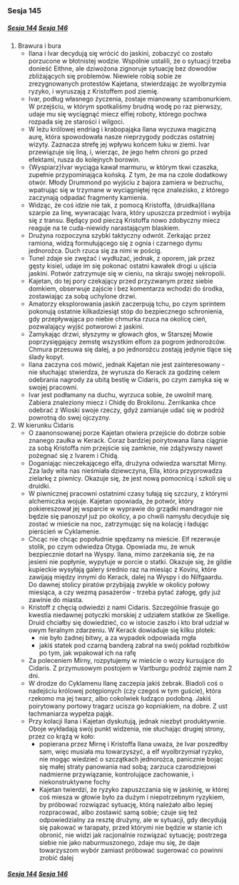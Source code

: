 ### Sesja 145
##### [Sesja 144](#sesja-144) [Sesja 146](#sesja-146)
1. Brawura i bura
    - Ilana i Ivar decydują się wrócić do jaskini, zobaczyć co zostało porzucone w błotnistej wodzie. Wspólnie ustalili, że o sytuacji trzeba donieść Eithne, ale dziwożona zignoruje sytuację bez dowodów zbliżających się problemów. Niewiele robią sobie ze zrezygnowanych protestów Kajetana, stwierdzając że wyolbrzymia ryzyko, i wyruszają z Kristoffem pod ziemię.
    - Ivar, podług własnego życzenia, zostaje mianowany szambonurkiem. W przejściu, w którym spotkaliśmy brudną wodę po raz pierwszy, udaje mu się wyciągnąć miecz elfiej roboty, którego pochwa rozpada się ze starości i wilgoci.
    - W leżu królowej endriag i krabopająka Ilana wyczuwa magiczną aurę, która spowodowała nasze nieprzygody podczas ostatniej wizyty. Zaznacza strefę jej wpływu końcem łuku w ziemi. Ivar przewiązuje się liną, i, wierząc, że jego hełm chroni go przed efektami, rusza do kolejnych borowin.
    - {Wyspiarz}Ivar wyciąga kawał marmuru, w którym tkwi czaszka, zupełnie przypominająca końską. Z tym, że ma na czole dodatkowy otwór. Młody Drummond po wyjściu z bajora zamiera w bezruchu, wpatrując się w trzymane w wyciągniętej ręce znalezisko, z którego zaczynają odpadać fragmenty kamienia.
    - Widząc, że coś idzie nie tak, z pomocą Kristoffa, {druidka}Ilana szarpie za linę, wywracając Ivara, który upuszcza przedmiot i wybija się z transu. Będący pod pieczą Kristoffa nowo zdobyczny miecz reaguje na te cuda-niewidy narastającym blaskiem. 
    - Drużyna rozpoczyna szybki taktyczny odwrót. Zerkając przez ramiona, widzą formułującego się z ognia i czarnego dymu jednorożca. Duch rzuca się za nimi w pościg.
    - Tunel zdaje sie zwężać i wydłużać, jednak, z oporem, jak przez gęsty kisiel, udaje im się pokonać ostatni kawałek drogi u ujścia jaskini. Potwór zatrzymuje się w cieniu, na skraju swojej nekropolii.
    - Kajetan, do tej pory czekający przed przyzwanym przez siebie domkiem, obserwuje zajście i bez komentarza wchodzi do środka, zostawiając za sobą uchylone drzwi.
    - Amatorzy eksplorowania jaskiń zaczerpują tchu, po czym sprintem pokonują ostatnie kilkadziesiąt stóp do bezpiecznego schronienia, gdy przepływająca po niebie chmurka rzuca na okolicę cień, pozwalający wyjść potworowi z jaskini.
    - Zamykając drzwi, słyszymy w głowach głos, w Starszej Mowie poprzysięgający zemstę wszystkim elfom za pogrom jednorożców. Chmura przesuwa się dalej, a po jednorożcu zostają jedynie tlące się ślady kopyt.
    - Ilana zaczyna coś mówić, jednak Kajetan nie jest zainteresowany - nie słuchając stwierdza, że wyrusza do Kerack za godzinę celem odebrania nagrody za ubitą bestię w Cidaris, po czym zamyka się w swojej pracowni.
    - Ivar jest podłamany na duchu, wyrzuca sobie, że uwolnił marę. Zabiera znaleziony miecz i Chidę do Brokilonu. Zerrikanka chce odebrać z Wioski swoje rzeczy, gdyż zamiaruje udać się w podróż powrotną do swej ojczyzny.
2. W kierunku Cidaris
    - O zaanonsowanej porze Kajetan otwiera przejście do dobrze sobie znanego zaułka w Kerack. Coraz bardziej poirytowana Ilana ciągnie za sobą Kristoffa nim przejście się zamknie, nie zdążywszy nawet pożegnać się z Ivarem i Chidą.
    - Doganiając nieczekającego elfa, drużyna odwiedza warsztat Mirny. Zza lady wita nas nieśmiała dziewczyna, Ella, która przyprowadza zielarkę z piwnicy. Okazuje się, że jest nową pomocnicą i szkoli się u druidki.
    - W piwnicznej pracowni ostatnimi czasy tułają się szczury, z którymi alchemiczka wojuje. Kajetan opowiada, że potwór, który pokiereszował jej wsparcie w wyprawie do grządki mandragor nie będzie się panoszył już po okolicy, a po chwili namysłu decyduje się zostać w mieście na noc, zatrzymując się na kolację i ładując pierścień w Cyklamenie.
    - Chcąc nie chcąc popołudnie spędzamy na mieście. Elf rezerwuje stolik, po czym odwiedza Otyga. Opowiada mu, że wnuk bezpiecznie dotarł na Wyspy. Ilana, mimo zarzekania się, że na jesieni nie popłynie, wypytuje w porcie o statki. Okazuje się, że gildie kupieckie wysyłają galery średnio raz na miesiąc z Koviru, które zawijają między innymi do Kerack, dalej na Wyspy i do Nilfgaardu. Do dawnej stolicy piratów przybijają zwykle w okolicy połowy miesiąca, a czy wezmą pasażerów - trzeba pytać załogę, gdy już zawinie do miasta.
    - Kristoff z chęcią odwiedzi z nami Cidaris. Szczególnie frasuje go kwestia niedawnej potyczki morskiej z udziałem statków ze Skellige. Druid chciałby się dowiedzieć, co w istocie zaszło i kto brał udział w owym feralnym zdarzeniu. W Kerack dowiaduje się kilku plotek:
        - nie było żadnej bitwy, a za wypadek odpowiada mgła
        - jakiś statek pod czarną banderą zabrał na swój pokład rozbitków po tym, jak wpakował ich na rafę
    - Za poleceniem Mirny, rozpytujemy w  mieście o wozy kursujące do Cidaris. Z przymusowym postojem w Vartburgu podróż zajmie nam 2 dni.
    - W drodze do Cyklamenu Ilanę zaczepia jakiś żebrak. Biadoli coś o nadejściu królowej potępionych (czy czegoś w tym guście), która rzekomo ma jej twarz, albo cokolwiek łudząco podobną. Jakiś poirytowany portowy tragarz ucisza go kopniakiem, na dobre. Z ust łachmaniarza wypełza pająk.
    - Przy kolacji Ilana i Kajetan dyskutują, jednak niezbyt produktywnie. Oboje wykładają swój punkt widzenia, nie słuchając drugiej strony, przez co krążą w koło:
        - popierana przez Mirnę i Kristoffa Ilana uważa, że Ivar poszedłby sam, więc musiała mu towarzyszyć, a elf wyolbrzymiał ryzyko, nie mogąc wiedzieć o szczątkach jednorożca, panicznie bojąc się małej straty panowania nad sobą; zarzuca czarodziejowi nadmierne przywiązanie, kontrolujące zachowanie, i niekonstruktywne fochy
        - Kajetan twierdzi, że ryzyko zapuszczania się w jaskinię, w której coś miesza w głowie było za dużym i niepotrzebnym ryzykiem, by próbować rozwiązać sytuację, którą należało albo lepiej rozpracować, albo zostawić samą sobie; czuje się też odpowiedzialny za resztę drużyny, ale w sytuacji, gdy decydują się pakować w tarapaty, przed którymi nie będzie w stanie ich obronić, nie widzi jak racjonalnie rozwiązać sytuację; postrzega siebie nie jako naburmuszonego, zdaje mu się, że daje towarzyszom wybór zamiast próbować sugerować co powinni zrobić dalej

##### [Sesja 144](#sesja-144) [Sesja 146](#sesja-146)